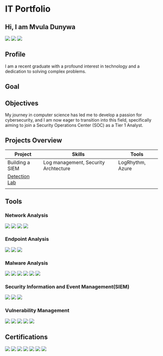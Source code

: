 # IT Portfolio

## Hi, I am Mvula Dunywa

<a href="https://www.linkedin.com/in/mvuladunywa/"><img src="https://img.shields.io/badge/-LinkedIn-0072b1?&style=for-the-badge&logo=linkedin&logoColor=white" /></a>
<img src="https://img.shields.io/badge/-YouTube-FF0000?&style=for-the-badge&logo=YouTube&logoColor=white" />
<img src="https://img.shields.io/badge/-WhatsApp-25D366?&style=for-the-badge&logo=WhatsApp&logoColor=white" />




## Profile

I am a recent graduate with a profound interest in technology and a dedication to solving complex problems.

## Goal

## Objectives
My journey in computer science has led me to develop a passion for cybersecurity, and I am now eager to transition into this field, specifically aiming to join a Security Operations Center (SOC) as a Tier 1 Analyst.


## Projects Overview
|     Project     |                 Skills                |     Tools       |     
| --------------- | ------------------------------------- | --------------- | 
| Building a SIEM | Log management, Security Archtecture  | LogRhythm, Azure|  
|  <a href="https://google.com">Detection Lab</a>|              |                                       |                 |    
|                 |                                       |                 |

## Tools

### Network Analysis
<div>
    <img src="https://img.shields.io/badge/-Wireshark-1679A7?&style=for-the-badge&logo=Wireshark&logoColor=white" />
    <img src="https://img.shields.io/badge/-Suricata-EF3B2D?&style=for-the-badge&logo=Suricata&logoColor=white" />
    <img src="https://img.shields.io/badge/-Zeek-777BB4?&style=for-the-badge&logo=Zeek&logoColor=white" />
    <img src="https://img.shields.io/badge/-Sguil-000000?&style=for-the-badge&logo=Sguil&logoColor=white" />

</div>

### Endpoint Analysis
<div>
    <img src="https://img.shields.io/badge/-Microsoft_Defender_for_Endpoint-00A4EF?&style=for-the-badge&logo=Microsoft&logoColor=white" />
    <img src="https://img.shields.io/badge/-Velociraptor-4B275F?&style=for-the-badge&logo=Velociraptor&logoColor=white" />
    <img src="https://img.shields.io/badge/-OSQUERY-4B275F?&style=for-the-badge&logo=OSQUERY&logoColor=white" />
</div>

### Malware Analysis
<div>
    <img src="https://img.shields.io/badge/-REMnux-000000?&style=for-the-badge&logo=Linux&logoColor=white" />
    <img src="https://img.shields.io/badge/-YARA-000000?&style=for-the-badge&logo=YARA&logoColor=white" />
    <img src="https://img.shields.io/badge/-Cuckoo%20Sandbox-000000?&style=for-the-badge&logo=Cuckoo%20Sandbox&logoColor=white" />
    <img src="https://img.shields.io/badge/-VirusTotal-394EFF?&style=for-the-badge&logo=VirusTotal&logoColor=white" />
    <img src="https://img.shields.io/badge/-Any.Run-FF6E21?&style=for-the-badge&logo=Any.Run&logoColor=white" />
    <img src="https://img.shields.io/badge/-PEStudio-000000?&style=for-the-badge&logo=PEStudio&logoColor=white" />


<div>

### Security Information and Event Management(SIEM)
<div>
    <img src="https://img.shields.io/badge/-Microsoft_Sentinel-0078D4?&style=for-the-badge&logo=Microsoft&logoColor=white" />
    <img src="https://img.shields.io/badge/-Splunk-000000?&style=for-the-badge&logo=Splunk&logoColor=white" />
    <img src="https://img.shields.io/badge/-Elastic-005571?&style=for-the-badge&logo=Elastic&logoColor=white" />
</div>

### Vulnerability Management
<div>
    <img src="https://img.shields.io/badge/-Recon--ng-4B275F?&style=for-the-badge&logo=Recon-ng&logoColor=white" />
    <img src="https://img.shields.io/badge/-Nessus-4B275F?&style=for-the-badge&logo=Nessus&logoColor=white" />
    <img src="https://img.shields.io/badge/-Nmap-4B275F?&style=for-the-badge&logo=Nmap&logoColor=white" />
    <img src="https://img.shields.io/badge/-Masscan-4B275F?&style=for-the-badge&logo=Masscan&logoColor=white" />
    <img src="https://img.shields.io/badge/-Nikto-4B275F?&style=for-the-badge&logo=Nikto&logoColor=white" />
    
<div>




## Certifications
<div>
<img src="https://img.shields.io/badge/-Security%2B-FF0000?&style=for-the-badge&logo=CompTIA&logoColor=white" />
<img src="https://img.shields.io/badge/-Splunk%20Certified%20Cybersecurity%20Defense%20Analyst-4B275F?&style=for-the-badge&logo=Splunk&logoColor=white" />
<img src="https://img.shields.io/badge/-Microsoft%20Azure%20Administrator-0089D6?&style=for-the-badge&logo=Microsoft%20Azure&logoColor=white" />
<img src="https://img.shields.io/badge/-CSI%20Linux%20Certified%20Investigator-005571?&style=for-the-badge" />
<img src="https://img.shields.io/badge/-Microsoft%20Security%20Operations%20Analyst-0078D4?&style=for-the-badge&logo=Microsoft%20Azure&logoColor=white" />
<img src="https://img.shields.io/badge/-Fortinet%20Certified%20Associate%20Cybersecurity-5172B4?&style=for-the-badge&logo=Fortinet&logoColor=white" />
<img src="https://img.shields.io/badge/-Google%20Cybersecurity-4285F4?&style=for-the-badge&logo=Google&logoColor=white" />
</div>

